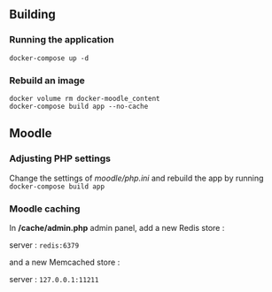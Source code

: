 ## Building

### Running the application
`docker-compose up -d`

### Rebuild an image
```
docker volume rm docker-moodle_content
docker-compose build app --no-cache
```


## Moodle

### Adjusting PHP settings

Change the settings of *moodle/php.ini* and rebuild the app by running `docker-compose build app`

### Moodle caching

In **/cache/admin.php** admin panel, add a new Redis store :

server : `redis:6379`

and a new Memcached store : 

server : `127.0.0.1:11211`
